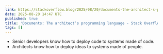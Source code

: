 ```yaml
---
link: https://stackoverflow.blog/2025/08/20/documents-the-architect-s-programming-language/
date: 2025-08-20 14:47 UTC
published: true
title: 'Documents: The architect’s programming language - Stack Overflow'
tags: []
---
```


- Senior developers know how to deploy code to systems made of code.
- Architects know how to deploy ideas to systems made of people.
